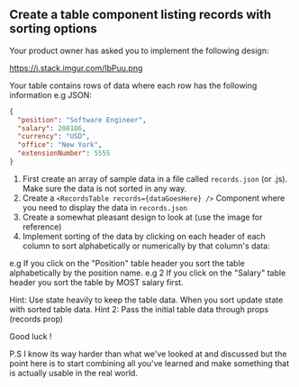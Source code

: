 ## Create a table component listing records with sorting options

Your product owner has asked you to implement the following design:

https://i.stack.imgur.com/IbPuu.png

Your table contains rows of data where each row has the following information e.g JSON:

```json
{
  "position": "Software Engineer",
  "salary": 200106,
  "currency": "USD",
  "office": "New York",
  "extensionNumber": 5555
}
```

1. First create an array of sample data in a file called ```records.json``` (or .js). Make sure the data is not sorted in any way.
2. Create a ```<RecordsTable records={dataGoesHere} />``` Component where you need to display the data in ```records.json```
3. Create a somewhat pleasant design to look at (use the image for reference)
4. Implement sorting of the data by clicking on each header of
   each column to sort alphabetically or numerically by that column's data:

e.g If you click on the "Position" table header you sort the table alphabetically by the position name.
e.g 2 If you click on the "Salary" table header you sort the table by MOST salary first.

Hint: Use state heavily to keep the table data. When you sort update state with sorted table data.
Hint 2: Pass the initial table data through props (records prop)

Good luck !

P.S I know its way harder than what we've looked at and discussed but the point here is to start combining all you've learned
and make something that is actually usable in the real world.
